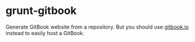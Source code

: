 grunt-gitbook
=============

Generate GitBook website from a repository. But you should use [gitbook.io](https://www.gitbook.io) instead to easily host a GitBook.

 
